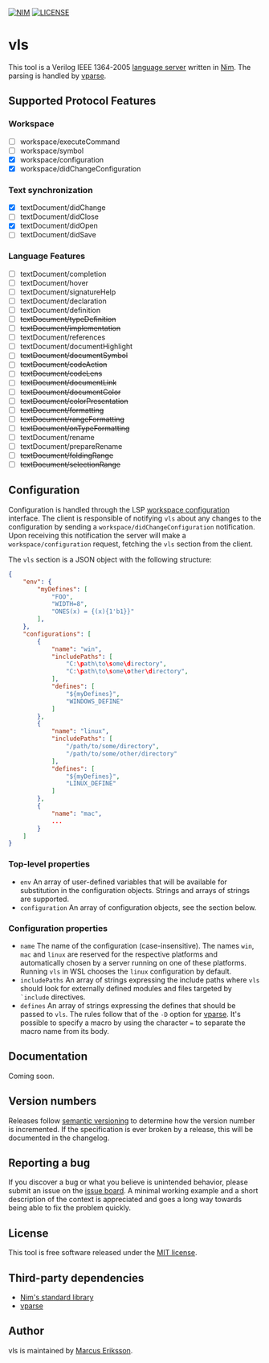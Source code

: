[![NIM](https://img.shields.io/badge/Nim-1.2.0-orange.svg?style=flat-square)](https://nim-lang.org)
[![LICENSE](https://img.shields.io/badge/license-MIT-blue.svg?style=flat-square)](https://opensource.org/licenses/MIT)

# vls
This tool is a Verilog IEEE 1364-2005 [language server](https://microsoft.github.io/language-server-protocol/) written in [Nim](https://nim-lang.org). The parsing is handled by [vparse](https://github.com/sthenic/vparse).

## Supported Protocol Features

### Workspace
- [ ] workspace/executeCommand
- [ ] workspace/symbol
- [x] workspace/configuration
- [x] workspace/didChangeConfiguration

### Text synchronization
- [x] textDocument/didChange
- [ ] textDocument/didClose
- [x] textDocument/didOpen
- [ ] textDocument/didSave

### Language Features
- [ ] textDocument/completion
- [ ] textDocument/hover
- [ ] textDocument/signatureHelp
- [ ] textDocument/declaration
- [ ] textDocument/definition
- [ ] ~~textDocument/typeDefinition~~
- [ ] ~~textDocument/implementation~~
- [ ] textDocument/references
- [ ] textDocument/documentHighlight
- [ ] ~~textDocument/documentSymbol~~
- [ ] ~~textDocument/codeAction~~
- [ ] ~~textDocument/codeLens~~
- [ ] ~~textDocument/documentLink~~
- [ ] ~~textDocument/documentColor~~
- [ ] ~~textDocument/colorPresentation~~
- [ ] ~~textDocument/formatting~~
- [ ] ~~textDocument/rangeFormatting~~
- [ ] ~~textDocument/onTypeFormatting~~
- [ ] textDocument/rename
- [ ] textDocument/prepareRename
- [ ] ~~textDocument/foldingRange~~
- [ ] ~~textDocument/selectionRange~~

## Configuration

Configuration is handled through the LSP [workspace configuration](https://microsoft.github.io/language-server-protocol/specifications/specification-current/#workspace_configuration) interface. The client is responsible of notifying `vls` about any changes to the configuration by sending a `workspace/didChangeConfiguration` notification. Upon receiving this notification the server will make a `workspace/configuration` request, fetching the `vls` section from the client.

The `vls` section is a JSON object with the following structure:
```json
{
    "env": {
        "myDefines": [
            "FOO",
            "WIDTH=8",
            "ONES(x) = {(x){1'b1}}"
        ],
    },
    "configurations": [
        {
            "name": "win",
            "includePaths": [
                "C:\path\to\some\directory",
                "C:\path\to\some\other\directory",
            ],
            "defines": [
                "${myDefines}",
                "WINDOWS_DEFINE"
            ]
        },
        {
            "name": "linux",
            "includePaths": [
                "/path/to/some/directory",
                "/path/to/some/other/directory"
            ],
            "defines": [
                "${myDefines}",
                "LINUX_DEFINE"
            ]
        },
        {
            "name": "mac",
            ...
        }
    ]
}
```

### Top-level properties

- `env` An array of user-defined variables that will be available for substitution in the configuration objects. Strings and arrays of strings are supported.
- `configuration` An array of configuration objects, see the section below.

### Configuration properties

- `name` The name of the configuration (case-insensitive). The names `win`, `mac` and `linux` are reserved for the respective platforms and automatically chosen by a server running on one of these platforms. Running `vls` in WSL chooses the `linux` configuration by default.
- `includePaths` An array of strings expressing the include paths where `vls` should look for externally defined modules and files targeted by `` `include`` directives.
- `defines` An array of strings expressing the defines that should be passed to `vls`. The rules follow that of the `-D` option for [vparse](https://github.com/sthenic/vparse). It's possible to specify a macro by using the character `=` to separate the macro name from its body.

## Documentation
Coming soon.

## Version numbers
Releases follow [semantic versioning](https://semver.org/) to determine how the version number is incremented. If the specification is ever broken by a release, this will be documented in the changelog.

## Reporting a bug
If you discover a bug or what you believe is unintended behavior, please submit an issue on the [issue board](https://github.com/sthenic/vls/issues). A minimal working example and a short description of the context is appreciated and goes a long way towards being able to fix the problem quickly.

## License
This tool is free software released under the [MIT license](https://opensource.org/licenses/MIT).

## Third-party dependencies

* [Nim's standard library](https://github.com/nim-lang/Nim)
* [vparse](https://github.com/sthenic/vparse)

## Author
vls is maintained by [Marcus Eriksson](mailto:marcus.jr.eriksson@gmail.com).
